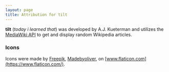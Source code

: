 ```yaml
---
layout: page
title: Attribution for tilt
---
```


**tilt** (*today i learned that*) was developed by A.J. Kueterman and utilizes the [MediaWiki API](https://www.mediawiki.org/wiki/API:Main_page) to get and display random Wikipedia articles.

### Icons

Icons were made by [Freepik](https://www.flaticon.com/authors/freepik), [Madebyoliver](https://www.flaticon.com/authors/madebyoliver), on [www.flaticon.com](https://www.flaticon.com/).
